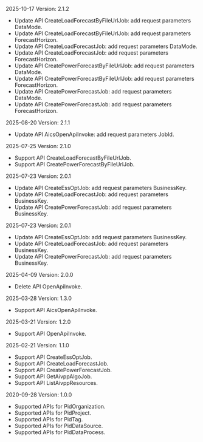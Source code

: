 2025-10-17 Version: 2.1.2
- Update API CreateLoadForecastByFileUrlJob: add request parameters DataMode.
- Update API CreateLoadForecastByFileUrlJob: add request parameters ForecastHorizon.
- Update API CreateLoadForecastJob: add request parameters DataMode.
- Update API CreateLoadForecastJob: add request parameters ForecastHorizon.
- Update API CreatePowerForecastByFileUrlJob: add request parameters DataMode.
- Update API CreatePowerForecastByFileUrlJob: add request parameters ForecastHorizon.
- Update API CreatePowerForecastJob: add request parameters DataMode.
- Update API CreatePowerForecastJob: add request parameters ForecastHorizon.


2025-08-20 Version: 2.1.1
- Update API AicsOpenApiInvoke: add request parameters JobId.


2025-07-25 Version: 2.1.0
- Support API CreateLoadForecastByFileUrlJob.
- Support API CreatePowerForecastByFileUrlJob.


2025-07-23 Version: 2.0.1
- Update API CreateEssOptJob: add request parameters BusinessKey.
- Update API CreateLoadForecastJob: add request parameters BusinessKey.
- Update API CreatePowerForecastJob: add request parameters BusinessKey.


2025-07-23 Version: 2.0.1
- Update API CreateEssOptJob: add request parameters BusinessKey.
- Update API CreateLoadForecastJob: add request parameters BusinessKey.
- Update API CreatePowerForecastJob: add request parameters BusinessKey.


2025-04-09 Version: 2.0.0
- Delete API OpenApiInvoke.


2025-03-28 Version: 1.3.0
- Support API AicsOpenApiInvoke.


2025-03-21 Version: 1.2.0
- Support API OpenApiInvoke.


2025-02-21 Version: 1.1.0
- Support API CreateEssOptJob.
- Support API CreateLoadForecastJob.
- Support API CreatePowerForecastJob.
- Support API GetAivppAlgoJob.
- Support API ListAivppResources.


2020-09-28 Version: 1.0.0
- Supported APIs for PidOrganization.
- Supported APIs for PidProject.
- Supported APIs for PidTag.
- Supported APIs for PidDataSource.
- Supported APIs for PidDataProcess.

